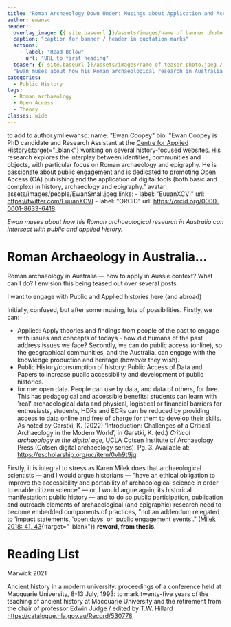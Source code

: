 ```yaml
---
title: "Roman Archaeology Down Under: Musings about Application and Accessibility"
author: ewansc
header:
  overlay_image: {{ site.baseurl }}/assets/images/name of banner photo.jpeg/.png
  caption: "caption for banner / header in quotation marks"
  actions:
    - label: "Read Below"
      url: "URL to first heading"
  teaser: {{ site.baseurl }}/assets/images/name of teaser photo.jpeg / .png
  "Ewan muses about how his Roman archaeological research in Australia can intersect with public and applied history."
categories:
  - Public_History
tags:
  - Roman archaeology
  - Open Access
  - Theory
classes: wide
---
```


to add to author.yml
ewansc:
  name: "Ewan Coopey"
  bio: "Ewan Coopey is PhD candidate and Research Assistant at the [Centre for Applied History](https://www.mq.edu.au/research/research-centres-groups-and-facilities/resilient-societies/centres/centre-for-applied-history){:target="_blank"} working on several history-focused websites. His research explores the interplay between identities, communities and objects, with particular focus on Roman archaeology and epigraphy. He is passionate about public engagement and is dedicated to promoting Open Access (OA) publishing and the application of digital tools (both basic and complex) in history, archaeology and epigraphy."
  avatar: assets/images/people/EwanSmall.jpeg
  links:
    - label: "EuuanXCVI"
      url: https://twitter.com/EuuanXCVI
    - label: "ORCID"
      url: https://orcid.org/0000-0001-8633-6418

_Ewan muses about how his Roman archaeological research in Australia can intersect with public and applied history._

# Roman Archaeology in Australia...
Roman archaeology in Australia &mdash; how to apply in Aussie context? What can I do? I envision this being teased out over several posts.

I want to engage with Public and Applied histories here (and abroad)

Initially, confused, but after some musing, lots of possibilities.
Firstly, we can:
- Applied: Apply theories and findings from people of the past to engage with issues and concepts of todays - how did humans of the past address issues we face?
Secondly, we can do public access (online), so the geographical communities, and the Australia, can engage with the knowledge production and heritage (however they wish).
- Public History/consumption of history: Public Access of Data and Papers to increase public accessibility and development of public histories.
- for me: open data. People can use by data, and data of others, for free. This has pedagogical and accessible benefits: students can learn with 'real' archaeological data and physical, logistical or financial barriers for enthusiasts, students, HDRs and ECRs can be reduced by providing access to data online and free of charge for them to develop their skills. As noted by Garstki, K. (2022) ‘Introduction: Challenges of a Critical Archaeology in the Modern World’, in Garstki, K. (ed.) _Critical archaeology in the digital age_, UCLA Cotsen Institute of Archaeology Press (Cotsen digital archaeology series). Pg. 3. Available at: https://escholarship.org/uc/item/0vh9t9jq.

Firstly, it is integral to stress as Karen Milek does that archaeological scientists &mdash; and I would argue historians &mdash; "have an ethical obligation to improve the accessibility and portability of archaeological science in order to enable citizen science" &mdash; or, I would argue again, its historical manifestation: public history &mdash; and to do so public participation, publication and outreach elements of archaeological (and epigraphic) research need to become embedded components of practices, "not an addendum relegated to 'impact statements, 'open days' or 'public engagement events'." ([Milek 2018: 41, 43](https://doi.org/10.1080/00293652.2018.1552312){:target="_blank"}) **reword, from thesis**.

# Reading List
Marwick 2021

Ancient history in a modern university: proceedings of a conference held at Macquarie University, 8-13 July, 1993: to mark twenty-five years of the teaching of ancient history at Macquarie University and the retirement from the chair of professor Edwin Judge / edited by T.W. Hillard https://catalogue.nla.gov.au/Record/530778
